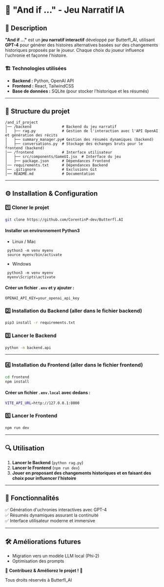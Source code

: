# 📌 "And if ..." - Jeu Narratif IA

## 🚀 Description

**"And if ..."** est un **jeu narratif interactif** développé par Butterfl_AI, utilisant **GPT-4** pour générer des histoires alternatives basées sur des changements historiques proposés par le joueur. Chaque choix du joueur influence l'uchronie et façonne l'histoire.

### 🏗 **Technologies utilisées**

- **Backend :** Python, OpenAI API
- **Frontend :** React, TailwindCSS
- **Base de données :** SQLite (pour stocker l'historique et les résumés)

---

## 📂 Structure du projet

```
/and_if_project
│── /backend              # Backend du jeu narratif
│   ├── rag.py            # Gestion de l'interaction avec l'API OpenAI et génération des récits
│   ├── summary_manager.py# Gestion des résumés dynamiques (backend)
│   ├── conversations.py  # Stockage des échanges bruts pour le frontend (backend)
│── /frontend             # Interface utilisateur
│   ├── src/components/GameUI.jsx  # Interface du jeu
│   ├── package.json      # Dépendances Frontend
│── requirements.txt      # Dépendances Backend
│── .gitignore            # Exclusions Git
│── README.md             # Documentation
```

---

## ⚙️ Installation & Configuration

### **1️⃣ Cloner le projet**

```bash
git clone https://github.com/CorentinP-dev/Butterfl.AI
```
#### Installer un environnement Python3
- Linux / Mac
 ```
  python3 -m venv myenv
  source myenv/bin/activate
  ```
- Windows
 ```
  python3 -m venv myenv
  myenv\Scripts\activate
  ```
#### Créer un fichier `.env` et y ajouter :
  ```
  OPENAI_API_KEY=your_openai_api_key
  ```


### **2️⃣ Installation du Backend (aller dans le fichier backend)**

```bash
pip3 install -r requirements.txt
```

### **3️⃣ Lancer le Backend**

```bash
python -m backend.api
```

---

### **4️⃣ Installation du Frontend (aller dans le fichier frontend)**

```bash
cd frontend
npm install
```

#### Créer un fichier `.env.local` avec dedans : 

```bash
VITE_API_URL=http://127.0.0.1:8000
```

### **5️⃣ Lancer le Frontend**

```bash
npm run dev
```

---

## 🔍 Utilisation

1. **Lancer le Backend** (`python rag.py`)
2. **Lancer le Frontend** (`npm run dev`)
3. **Jouer en proposant des changements historiques et en faisant des choix pour influencer l'histoire**

---

## 📌 Fonctionnalités

✅ Génération d'uchronies interactives avec GPT-4\
✅ Résumés dynamiques assurant la continuité\
✅ Interface utilisateur moderne et immersive

---

## 🛠 Améliorations futures
- Migration vers un modèle LLM local (Phi-2)
- Optimisation des prompts

🚀 **Contribuez & Améliorez le projet !** 🎯

Tous droits réservés à Butterfl_AI
